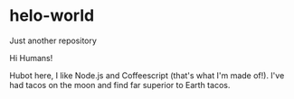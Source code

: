 # helo-world
Just another repository

Hi Humans!


Hubot here, I like Node.js and Coffeescript (that's what I'm made of!).
I've had tacos on the moon and find far superior to Earth tacos.
